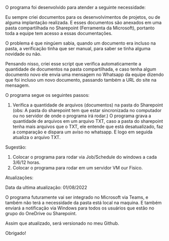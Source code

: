 O programa foi desenvolvido para atender a seguinte necessidade:

Eu sempre criei documentos para os desenvolvimentos de projetos, ou de alguma implantação realizada. E esses documentos são anexados em uma pasta compartilhada no Sharepoint (Ferramenta da Microsoft), portanto toda a equipe tem acesso a essas documentações.

O problema é que ningúem sabia, quando um documento era incluso na pasta, a verificação tinha que ser manual, para saber se tinha alguma novidade ou não.

Pensando nisso, criei esse script que verifica automaticamente a quantidade de documentos na pasta compartilhada, e caso tenha algum documento novo ele envia uma mensagem no Whatsapp da equipe dizendo que foi incluso um novo documento, passando também a URL do site na mensagem.


O programa segue os seguintes passos:

1. Verifica a quantidade de arquivos (documentos) na pasta do Sharepoint (obs: A pasta do sharepoint tem que estar sincronizada no computador ou no servidor de onde o programa irá rodar.) O programa grava a quantidade de arquivos em um arquivo TXT, caso a pasta do sharepoint tenha mais arquivos que o TXT, ele entende que está desatualizado, faz a comparação e dispara um aviso no whatsapp. E logo em seguida atualiza o arquivo TXT.

Sugestão: 
1. Colocar o programa para rodar via Job/Schedule do windows a cada 3/6/12 horas.
2. Colocar o programa para rodar em um servidor VM our Fisico.


Atualizações:

Data da ultima atualização: 01/08/2022

O programa futuramente vai ser integrado no Microsoft via Teams, e também não terá a necessidade da pasta está local na maquina.
E também enviará a notificação via Windows para todos os usuários que estão no grupo do OneDrive ou Sharepoint.

Assim que atualizado, será versionado no meu Github.

Obrigado!